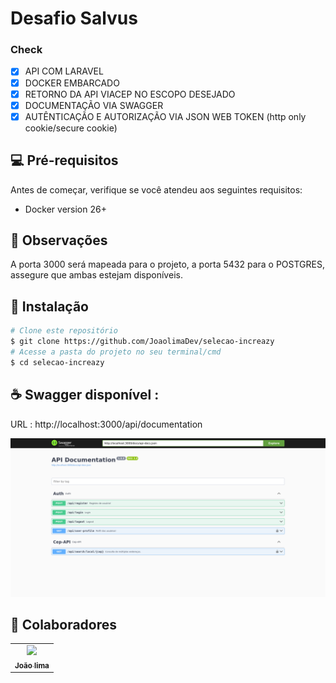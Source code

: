 # Desafio Salvus

### Check

- [x] API COM LARAVEL
- [x] DOCKER EMBARCADO
- [x] RETORNO DA API VIACEP NO ESCOPO DESEJADO
- [x] DOCUMENTAÇÃO VIA SWAGGER 
- [x] AUTÊNTICAÇÃO E AUTORIZAÇÃO VIA JSON WEB TOKEN (http only cookie/secure cookie)

## 💻 Pré-requisitos

Antes de começar, verifique se você atendeu aos seguintes requisitos:

- Docker version 26+

## 📜 Observações
  A porta 3000 será mapeada para o projeto, a porta 5432 para o POSTGRES, assegure que ambas estejam disponíveis.

## 🚀 Instalação

```bash
# Clone este repositório
$ git clone https://github.com/JoaolimaDev/selecao-increazy
# Acesse a pasta do projeto no seu terminal/cmd
$ cd selecao-increazy
```

## ☕  Swagger disponível :

URL : http://localhost:3000/api/documentation

![alt text](image.png)

## 🤝 Colaboradores

<table>
  <tr>
    <td align="center">
      <a href="https://www.linkedin.com/in/jo%C3%A3o-vitor-de-lima-74441b1b1/" title="Linkedin">
        <img src="https://avatars.githubusercontent.com/u/107968321?v=4" width="100px;"/><br>
        <sub>
          <b>João lima</b>
        </sub>
      </a>
    </td>
  </tr>
</table>